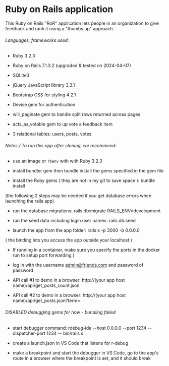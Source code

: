 # Ruby on Rails application

This Ruby on Rails "RoR" application lets people in an organization to give feedback and rank it using a "thumbs up" approach.

###### Languages, frameworks used:

* Ruby 3.2.3

* Ruby on Rails 7.1.3.2 (upgraded & tested on 2024-04-07)

* SQLite3

* jQuery JavaScript library 3.3.1

* Bootstrap CSS for styling 4.2.1

* Devise gem for authentication

* will_paginate gem to handle split rows returned across pages

* acts_as_votable gem to up vote a feedback item

* 3 relational tables: users, posts, votes

###### Notes / To run this app after cloning, we recommend:

* use an image or `rbenv` with with Ruby 3.2.3

* install bundler gem then bundle install the gems specified in the gem file

* install the Ruby gems ( they are not in my git to save space ): bundle install

 (the following 2 steps may be needed if you get database errors when launching the rails app)

* run the database migrations: rails db:migrate RAILS_ENV=development

* run the seed data including login user names: rails db:seed

 * launch the app from the app folder: rails s -p 3000 -b 0.0.0.0

 ( the binding lets you access the app outside your localhost )

 * If running in a container, make sure you specify the ports in the docker run to setup port forwarding )

 * log in with the username admin@friends.com and password of password

 * API call #1 to demo in a browser: http://(your app host name)/api/get_posts_count.json

 * API call #2 to demo in a browser: http://(your app host name)/api/get_posts.json?term=

###### DISABLED debugging gems for now - bundling failed

 * start debugger command: rdebug-ide --host 0.0.0.0 --port 1234 --dispatcher-port 1234 -- bin/rails s

 * create a launch.json in VS Code that listens for r-debug

 * make a breakpoint and start the debugger in VS Code, go to the app's route in a browser where the breakpoint is set, and it should break



